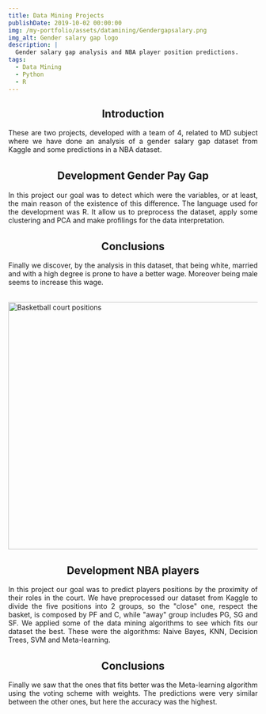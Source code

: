 ```yaml
---
title: Data Mining Projects
publishDate: 2019-10-02 00:00:00
img: /my-portfolio/assets/datamining/Gendergapsalary.png
img_alt: Gender salary gap logo
description: |
  Gender salary gap analysis and NBA player position predictions.
tags:
  - Data Mining
  - Python
  - R
---
```


<h2 class="center"> Introduction </h2>
<p>These are two projects, developed with a team of 4, related to MD subject where we have done an analysis of a gender salary gap dataset from Kaggle and some predictions in a NBA dataset.</p>

<h2 class="center"> Development Gender Pay Gap </h2>
<p>In this project our goal was to detect which were the variables, or at least, the main reason of the existence of this difference. The language used for the development was R. It allow us to preprocess the dataset, apply some clustering and PCA and make profilings for the data interpretation.</p>

<h2 class="center"> Conclusions </h2>
<p>Finally we discover, by the analysis in this dataset, that being white, married and with a high degree is prone to have a better wage. Moreover being male seems to increase this wage.</p>


<img class="images" height="500" width="650"  alt="Basketball court positions" src="/assets/datamining/basketpos.png"/>

<h2 class="center"> Development NBA players</h2>
<p>In this project our goal was to predict players positions by the proximity of their roles in the court. We have preprocessed our dataset from Kaggle to divide the five positions into 2 groups, so the "close" one, respect the basket, is composed by PF and C, while "away" group includes PG, SG and SF. We applied some of the data mining algorithms to see which fits our dataset the best. These were the algorithms: Naive Bayes, KNN, Decision Trees, SVM and Meta-learning. </p>

<h2 class="center"> Conclusions </h2>
<p>Finally we saw that the ones that fits better was the Meta-learning algorithm using the voting scheme with weights. The predictions were very similar between the other ones, but here the accuracy was the highest.</p>


<style> 
  p {
    text-align: justify;
    margin-bottom: 2rem;
  }

  .center {
    text-align: center;
  }
</style>